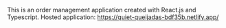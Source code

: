 This is an order management application created with React.js and Typescript.
Hosted application: https://quiet-queijadas-bdf35b.netlify.app/
